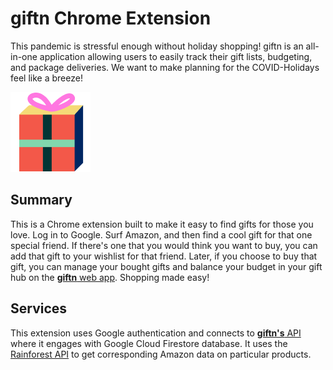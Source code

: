 # giftn Chrome Extension

This pandemic is stressful enough without holiday shopping! giftn is an all-in-one application allowing users to easily track their gift lists, budgeting, and package deliveries. We want to make planning for the COVID-Holidays feel like a breeze!

![giftn Logo](/logo.png)

## Summary
This is a Chrome extension built to make it easy to find gifts for those you love. Log in to Google. Surf Amazon, and then find a cool gift for that one special friend. If there's one that you would think you want to buy, you can add that gift to your wishlist for that friend. Later, if you choose to buy that gift, you can manage your bought gifts and balance your budget in your gift hub on the [**giftn** web app](https://github.com/jordantsanz/giftn-webapp). Shopping made easy!

## Services
This extension uses Google authentication and connects to [**giftn's** API](https://github.com/catherinedparnell/giftn-api) where it engages with Google Cloud Firestore database. It uses the [Rainforest API](https://rainforestapi.com/docs/product-data-api/overview) to get corresponding Amazon data on particular products.
